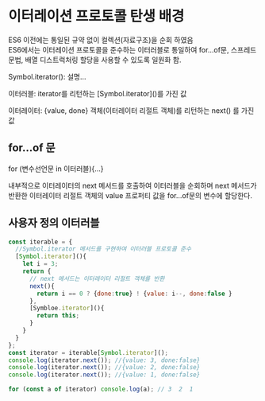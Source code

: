 # 이터레이션 프로토콜 탄생 배경
ES6 이전에는 통일된 규약 없이 컬렉션(자료구조)을 순회 하였음  
ES6에서는 이터레이션 프로토콜을 준수하는 이터러블로 통일하여 for...of문, 스프레드 문법, 배열 디스트럭처링 할당을 사용할 수 있도록 일원화 함.

Symbol.iterator(): 설명...

이터러블: iterator를 리턴하는 \[Symbol.iterator]()를 가진 값

이터레이터: {value, done} 객체(이터레이터 리절트 객체)를 리턴하는 next() 를 가진 값

## for...of 문

for (변수선언문 in 이터러블){...}

내부적으로 이터레이터의 next 메서드를 호출하여 이터러블을 순회하며 next 메서드가 반환한 이터레이터 리절트 객체의 value 프로퍼티 값을 for...of문의 변수에 할당한다.

## 사용자 정의 이터러블

```javascript
const iterable = {
  //Symbol.iterator 메서드를 구현하여 이터러블 프로토콜 준수
  [Symbol.iterator](){
    let i = 3;
    return {
      // next 메서드는 이터레이터 리절트 객체를 반환
      next(){
        return i == 0 ? {done:true} ! {value: i--, done:false }
      },
      [Symbloe.iterator](){
        return this;
      }
    }
  }
};
const iterator = iterable[Symbol.iterator]();
console.log(iterator.next()); //{value: 3, done:false}
console.log(iterator.next()); //{value: 2, done:false}
console.log(iterator.next()); //{value: 1, done:false}

for (const a of iterator) console.log(a); // 3  2  1
```